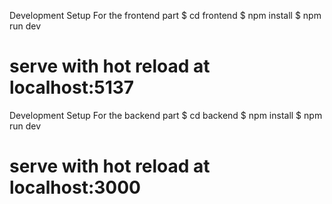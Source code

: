 
Development Setup For the frontend part
$ cd frontend
$ npm install
$ npm run dev
# serve with hot reload at localhost:5137

Development Setup For the backend part
$ cd backend
$ npm install
$ npm run dev
# serve with hot reload at localhost:3000

